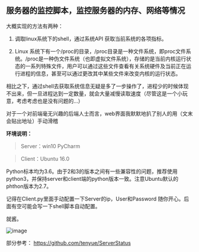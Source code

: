 ## 服务器的监控脚本，监控服务器的内存、网络等情况 

大概实现的方法有两种：

1. 调取linux系统下的shell，通过系统API 获取当前系统的各项指标。

2. Linux 系统下有一个/proc的目录，/proc目录是一种文件系统，即proc文件系统。/proc是一种伪文件系统（也即虚拟文件系统），存储的是当前内核运行状态的一系列特殊文件，用户可以通过这些文件查看有关系统硬件及当前正在运行进程的信息，甚至可以通过更改其中某些文件来改变内核的运行状态。

相比之下，通过shell去获取系统信息无疑是多了一步操作了，进程少的时候体现不出来，但一旦进程达到一定数量，就会大量减慢读取速度（尽管这是一个小玩意，考虑考虑也是没有问题的…）

对于一个对前端毫无兴趣的后端人士而言，web界面我默默地扒了别人的用（文末会贴出地址）手动滑稽

**环境说明：**



> Server：win10 PyCharm 

> Client：Ubuntu 16.0

Python标本均为3.6。由于2和3的版本之间有一些兼容性的问题，推荐使用python3，并保持server和client端的python版本一致。注意Ubuntu默认的phthon版本为2.7。

记得在Client.py里面手动配置一下Server的ip，User和Password 随你开心。后面有空可能会写一下shell脚本自动配置。 

就酱。

![image](https://wx3.sinaimg.cn/mw1024/95dda403ly1fnvnvyej49j20z1050my5.jpg)

部分参考：
https://github.com/tenyue/ServerStatus

